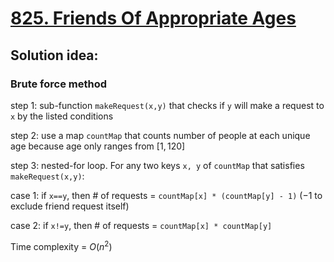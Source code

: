 # [825. Friends Of Appropriate Ages](https://leetcode.com/problems/friends-of-appropriate-ages/)

## Solution idea:
### Brute force method
step 1: sub-function `makeRequest(x,y)` that checks if `y` will make a request to `x` by the listed conditions

step 2: use a map `countMap` that counts number of people at each unique age because age only ranges from $[1,120]$

step 3: nested-for loop. For any two keys `x, y` of `countMap` that satisfies `makeRequest(x,y)`:

case 1: if `x==y`, then # of requests = `countMap[x] * (countMap[y] - 1)` ($-1$ to exclude friend request itself)

case 2: if `x!=y`, then # of requests = `countMap[x] * countMap[y]`

Time complexity = $O(n^2)$